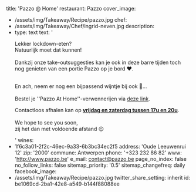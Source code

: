 title: 'Pazzo @ Home'
restaurant: Pazzo
cover_image:
  - /assets/img/Takeaway/Recipe/pazzo.jpg
chef:
  - /assets/img/Takeaway/Chef/ingrid-neven.jpg
description:
  -
    type: text
    text: '<p>Lekker lockdown-eten?&nbsp;<br>Natuurlijk moet dat kunnen!&nbsp;<br><br>Dankzij onze take-outsuggesties kan je ook in deze barre tijden toch nog genieten van een portie Pazzo op je bord&nbsp;❤️.&nbsp;<br><br></p><p>En ach, neem er nog een bijpassend wijntje bij&nbsp;ook&nbsp;🍷...&nbsp;<br><br>Bestel je ''Pazzo At Home''-verwennerijen via <a href="https://pazzo.be/#" target="_blank">deze link</a>.&nbsp;</p><p>Contactloos afhalen kan op&nbsp;<u><strong>vrijdag en zaterdag tussen 17u en 20u</strong></u>.<br><br>We hope to see you soon,&nbsp;<br>zij het dan met voldoende afstand&nbsp;😉&nbsp;<br></p>'
wines:
  - 1f6c3a01-2f2c-46ec-9a33-6b3bc34ec2f5
address: 'Oude Leeuwenrui 12'
zip: '2000'
commune: Antwerpen
phone: '+323 232 86 82'
www: 'http://www.pazzo.be'
e_mail: contact@pazzo.be
page_no_index: false
no_follow_links: false
sitemap_priority: '0.5'
sitemap_changefreq: daily
facebook_image:
  - /assets/img/Takeaway/Recipe/pazzo.jpg
twitter_share_setting: inherit
id: be1069cd-2ba1-42e8-a549-b144f88088ee
